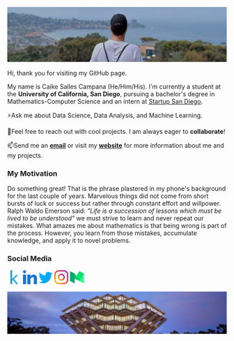 ![Header](https://github.com/cscampana/cscampana/blob/main/1627280988411.jpg) 


Hi, thank you for visiting my GitHub page. 

My name is Caike Salles Campana (He/Him/His). I'm currently a student at the **University of California, San Diego**, pursuing a bachelor's degree in Mathematics-Computer Science and an intern at [Startup San Diego](https://startupsd.org/about-us/).

⚡Ask me about Data Science, Data Analysis, and Machine Learning. 

🔭Feel free to reach out with cool projects. I am always eager to **collaborate**!

📫Send me an **[email](mailto:csallesc@ucsd.edu)** or visit my **[website](https://www.ccampana.tech)** for more information about me and my projects.

### My Motivation
Do something great! That is the phrase plastered in my phone's background for the last couple of years. Marvelous things did not come from short bursts of luck or success but rather through constant effort and willpower. Ralph Waldo Emerson said: *"Life is a succession of lessons which must be lived to be understood"* we must strive to learn and never repeat our mistakes. What amazes me about mathematics is that being wrong is part of the process. However, you learn from those mistakes, accumulate knowledge, and apply it to novel problems.

### Social Media
[![Kaggle](https://github.com/cscampana/cscampana/blob/main/kaggle.png)][1]
[![LinkedIn](https://github.com/cscampana/cscampana/blob/main/linkedin.png)][2]
[![Twitter](https://github.com/cscampana/cscampana/blob/main/twitter.png)][3]
[![Instagram](https://github.com/cscampana/cscampana/blob/main/instagram.png)][4]
[![Medium](https://github.com/cscampana/cscampana/blob/main/medium.png)][5]


![Header](https://github.com/cscampana/cscampana/blob/main/Geisel-Library-UCSanDiego-ErikJepsen.jpg) 
<!--
**cscampana/cscampana** is a ✨ _special_ ✨ repository because its `README.md` (this file) appears on your GitHub profile.

Here are some ideas to get you started:

- 🔭 I’m currently working on ...
- 🌱 I’m currently learning ...
- 👯 I’m looking to collaborate on ...
- 🤔 I’m looking for help with ...
- 💬 Ask me about ...
- 📫 How to reach me: ...
- 😄 Pronouns: ...
- ⚡ Fun fact: ...
-->

[1]: https://www.kaggle.com/ccampana
[2]: https://www.linkedin.com/in/caikescampana/
[3]: https://twitter.com/ccampana_
[4]: https://www.instagram.com/ccampana_/
[5]: https://medium.com/@ccampana_
